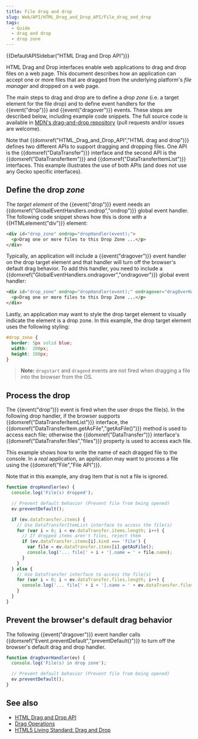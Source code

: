 ```yaml
---
title: File drag and drop
slug: Web/API/HTML_Drag_and_Drop_API/File_drag_and_drop
tags:
  - Guide
  - drag and drop
  - drop zone
---
```

{{DefaultAPISidebar("HTML Drag and Drop API")}}

HTML Drag and Drop interfaces enable web applications to drag and drop files on a web page. This document describes how an application can accept one or more files that are dragged from the underlying platform's _file manager_ and dropped on a web page.

The main steps to drag and drop are to define a _drop zone_ (i.e. a target element for the file drop) and to define event handlers for the {{event("drop")}} and {{event("dragover")}} events. These steps are described below, including example code snippets. The full source code is available in [MDN's drag-and-drop repository](https://github.com/mdn/dom-examples/tree/master/drag-and-drop) (pull requests and/or issues are welcome).

Note that {{domxref("HTML_Drag_and_Drop_API","HTML drag and drop")}} defines two different APIs to support dragging and dropping files. One API is the {{domxref("DataTransfer")}} interface and the second API is the {{domxref("DataTransferItem")}} and {{domxref("DataTransferItemList")}} interfaces. This example illustrates the use of both APIs (and does not use any Gecko specific interfaces).

## Define the drop _zone_

The _target element_ of the {{event("drop")}} event needs an {{domxref("GlobalEventHandlers.ondrop","ondrop")}} global event handler. The following code snippet shows how this is done with a {{HTMLelement("div")}} element:

```html
<div id="drop_zone" ondrop="dropHandler(event);">
  <p>Drag one or more files to this Drop Zone ...</p>
</div>
```

Typically, an application will include a {{event("dragover")}} event handler on the drop target element and that handler will turn off the browser's default drag behavior. To add this handler, you need to include a {{domxref("GlobalEventHandlers.ondragover","ondragover")}} global event handler:

```html
<div id="drop_zone" ondrop="dropHandler(event);" ondragover="dragOverHandler(event);">
  <p>Drag one or more files to this Drop Zone ...</p>
</div>
```

Lastly, an application may want to style the drop target element to visually indicate the element is a drop zone. In this example, the drop target element uses the following styling:

```css
#drop_zone {
  border: 5px solid blue;
  width:  200px;
  height: 100px;
}
```

> **Note:** `dragstart` and `dragend` events are not fired when dragging a file into the browser from the OS.

## Process the drop

The {{event("drop")}} event is fired when the user drops the file(s). In the following drop handler, if the browser supports {{domxref("DataTransferItemList")}} interface, the {{domxref("DataTransferItem.getAsFile","getAsFile()")}} method is used to access each file; otherwise the {{domxref("DataTransfer")}} interface's {{domxref("DataTransfer.files","files")}} property is used to access each file.

This example shows how to write the name of each dragged file to the console. In a _real_ application, an application may want to process a file using  the {{domxref("File","File API")}}.

Note that in this example, any drag item that is not a file is ignored.

```js
function dropHandler(ev) {
  console.log('File(s) dropped');

  // Prevent default behavior (Prevent file from being opened)
  ev.preventDefault();

  if (ev.dataTransfer.items) {
    // Use DataTransferItemList interface to access the file(s)
    for (var i = 0; i < ev.dataTransfer.items.length; i++) {
      // If dropped items aren't files, reject them
      if (ev.dataTransfer.items[i].kind === 'file') {
        var file = ev.dataTransfer.items[i].getAsFile();
        console.log('... file[' + i + '].name = ' + file.name);
      }
    }
  } else {
    // Use DataTransfer interface to access the file(s)
    for (var i = 0; i < ev.dataTransfer.files.length; i++) {
      console.log('... file[' + i + '].name = ' + ev.dataTransfer.files[i].name);
    }
  }
}
```

## Prevent the browser's default drag behavior

The following {{event("dragover")}} event handler calls {{domxref("Event.preventDefault","preventDefault()")}} to turn off the browser's default drag and drop handler.

```js
function dragOverHandler(ev) {
  console.log('File(s) in drop zone');

  // Prevent default behavior (Prevent file from being opened)
  ev.preventDefault();
}
```

## See also

- [HTML Drag and Drop API](/files/en-us/web/api/html_drag_and_drop_api)
- [Drag Operations](/files/en-us/web/api/html_drag_and_drop_api/drag_operations)
- [HTML5 Living Standard: Drag and Drop](https://html.spec.whatwg.org/multipage/interaction.html#dnd)
